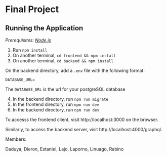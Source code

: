 # Final Project

## Running the Application

_Prerequisites: [Node.js](https://nodejs.org/en/)_

1. Run `npm install`
2. On another terminal, `cd frontend && npm install`
3. On another terminal, `cd backend && npm install`

On the backend directory, add a `.env` file with the following format:

```
DATABASE_URL=
```

The `DATABASE_URL` is the url for your postgreSQL database

4. In the backend directory, run `npm run migrate`
5. In the frontend directory, run `npm run dev`
6. In the backend directory, run `npm run dev`

To accesss the frontend client, visit http://localhost:3000 on the browser.

Similarly, to access the backend server, visit http://localhost:4000/graphql.


Members:

Daduya, 
Dieron, 
Estaniel, 
Lajo, 
Laporno, 
Linuago, 
Rabino
